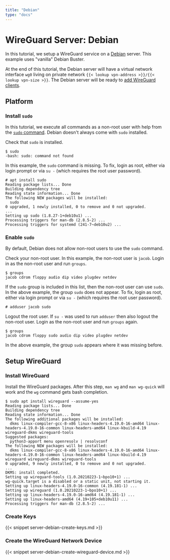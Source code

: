 ```yaml
---
title: "Debian"
type: "docs"
---
```


# WireGuard Server: Debian

In this tutorial, we setup a WireGuard service on a [Debian](https://www.debian.org/) server.
This example uses "vanilla" Debian Buster.

At the end of this tutorial, the Debian server will have a virtual network interface `wg0`
living on private network `{{< lookup vpn-address >}}/{{< lookup vpn-size >}}`.
The Debian server will be ready to [add WireGuard clients](/client).

## Platform

### Install `sudo`

In this tutorial, we execute all commands as a non-root user with help from the
[`sudo` command](https://manpages.debian.org/buster/sudo-ldap/sudo.8.en.html).
Debian doesn't always come with `sudo` installed.

Check that `sudo` is installed.
```text
$ sudo
-bash: sudo: command not found
```

In this example, the `sudo` command is missing.
To fix, login as root, either via login prompt or via `su -`
(which requires the root user password).
```text
# apt install sudo
Reading package lists... Done
Building dependency tree
Reading state information... Done
The following NEW packages will be installed:
  sudo
0 upgraded, 1 newly installed, 0 to remove and 0 not upgraded.
...
Setting up sudo (1.8.27-1+deb10u1) ...
Processing triggers for man-db (2.8.5-2) ...
Processing triggers for systemd (241-7~deb10u2) ...
``` 

### Enable `sudo`

By default, Debian does not allow non-root users to use the `sudo` command.

Check your non-root user.
In this example, the non-root user is `jacob`.
Login in as the non-root user and run `groups`.
```text
$ groups
jacob cdrom floppy audio dip video plugdev netdev
``` 

If the `sudo` group is included in this list, then the non-root user can use `sudo`.
In the above example, the group `sudo` does not appear.
To fix, login as root, either via login prompt or via `su -`
(which requires the root user password).
```text
# adduser jacob sudo
```

Logout the root user.
If `su -` was used to run `adduser` then also logout the non-root user.
Login as the non-root user and run `groups` again.
```text
$ groups
jacob cdrom floppy sudo audio dip video plugdev netdev
```

In the above example, the group `sudo` appears where it was missing before.

## Setup WireGuard

### Install WireGuard

Install the WireGuard packages.
After this step, `man wg` and `man wg-quick` will work and the `wg` command gets bash completion.
```text
$ sudo apt install wireguard --assume-yes
Reading package lists... Done
Building dependency tree
Reading state information... Done
The following additional packages will be installed:
  dkms linux-compiler-gcc-8-x86 linux-headers-4.19.0-16-amd64 linux-headers-4.19.0-16-common linux-headers-amd64 linux-kbuild-4.19 wireguard-dkms wireguard-tools
Suggested packages:
  python3-apport menu openresolv | resolvconf
The following NEW packages will be installed:
  dkms linux-compiler-gcc-8-x86 linux-headers-4.19.0-16-amd64 linux-headers-4.19.0-16-common linux-headers-amd64 linux-kbuild-4.19 wireguard wireguard-dkms wireguard-tools
0 upgraded, 9 newly installed, 0 to remove and 0 not upgraded.
...
DKMS: install completed.
Setting up wireguard-tools (1.0.20210223-1~bpo10+1) ...
wg-quick.target is a disabled or a static unit, not starting it.
Setting up linux-headers-4.19.0-16-common (4.19.181-1) ...
Setting up wireguard (1.0.20210223-1~bpo10+1) ...
Setting up linux-headers-4.19.0-16-amd64 (4.19.181-1) ...
Setting up linux-headers-amd64 (4.19+105+deb10u11) ...
Processing triggers for man-db (2.8.5-2) ...
```

### Create Keys

{{< snippet server-debian-create-keys.md >}}

### Create the WireGuard Network Device

{{< snippet server-debian-create-wireguard-device.md >}}
